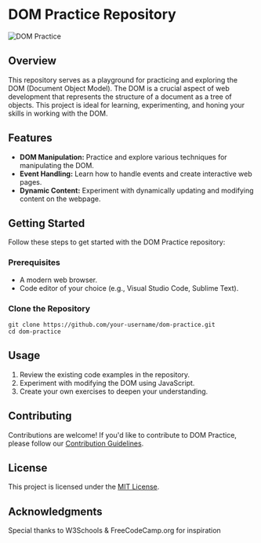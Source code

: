 <!DOCTYPE html>
<html lang="en">

<head>
    <meta charset="UTF-8">
    <meta name="viewport" content="width=device-width, initial-scale=1.0">
    <title>DOM Practice Repository</title>
</head>
<body>
    <h1>DOM Practice Repository</h1>
    <img src="https://www.freecodecamp.org/news/content/images/2021/09/Document.jpg" alt="DOM Practice">
    <h2>Overview</h2>
    <p>This repository serves as a playground for practicing and exploring the DOM (Document Object Model). The DOM is a crucial aspect of web development that represents the structure of a document as a tree of objects. This project is ideal for learning, experimenting, and honing your skills in working with the DOM.</p>
    <h2>Features</h2>
    <ul>
        <li><strong>DOM Manipulation:</strong> Practice and explore various techniques for manipulating the DOM.</li>
        <li><strong>Event Handling:</strong> Learn how to handle events and create interactive web pages.</li>
        <li><strong>Dynamic Content:</strong> Experiment with dynamically updating and modifying content on the webpage.</li>
    </ul>
    <h2>Getting Started</h2>
    <p>Follow these steps to get started with the DOM Practice repository:</p>
    <h3>Prerequisites</h3>
    <ul>
        <li>A modern web browser.</li>
        <li>Code editor of your choice (e.g., Visual Studio Code, Sublime Text).</li>
    </ul>
    <h3>Clone the Repository</h3>
    <pre><code>git clone https://github.com/your-username/dom-practice.git
cd dom-practice</code></pre>
    <h2>Usage</h2>
    <ol>
        <li>Review the existing code examples in the repository.</li>
        <li>Experiment with modifying the DOM using JavaScript.</li>
        <li>Create your own exercises to deepen your understanding.</li>
    </ol>
    <h2>Contributing</h2>
    <p>Contributions are welcome! If you'd like to contribute to DOM Practice, please follow our <a href="CONTRIBUTING.md">Contribution Guidelines</a>.</p>
    <h2>License</h2>
    <p>This project is licensed under the <a href="LICENSE">MIT License</a>.</p>
    <h2>Acknowledgments</h2>
    <p>Special thanks to W3Schools & FreeCodeCamp.org for inspiration </p>
</body>
</html>
